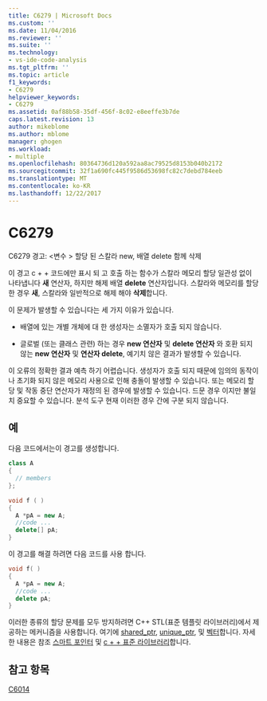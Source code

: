 ```yaml
---
title: C6279 | Microsoft Docs
ms.custom: ''
ms.date: 11/04/2016
ms.reviewer: ''
ms.suite: ''
ms.technology:
- vs-ide-code-analysis
ms.tgt_pltfrm: ''
ms.topic: article
f1_keywords:
- C6279
helpviewer_keywords:
- C6279
ms.assetid: 0af88b58-35df-456f-8c02-e8eeffe3b7de
caps.latest.revision: 13
author: mikeblome
ms.author: mblome
manager: ghogen
ms.workload:
- multiple
ms.openlocfilehash: 80364736d120a592aa8ac79525d8153b040b2172
ms.sourcegitcommit: 32f1a690fc445f9586d53698fc82c7debd784eeb
ms.translationtype: MT
ms.contentlocale: ko-KR
ms.lasthandoff: 12/22/2017
---
```

# <a name="c6279"></a>C6279
C6279 경고: \<변수 > 할당 된 스칼라 new, 배열 delete 함께 삭제  
  
 이 경고 c + + 코드에만 표시 되 고 호출 하는 함수가 스칼라 메모리 할당 일관성 없이 나타냅니다 **새** 연산자, 하지만 해제 배열 **delete** 연산자입니다. 스칼라와 메모리를 할당 한 경우 **새**, 스칼라와 일반적으로 해제 해야 **삭제**합니다.  
  
 이 문제가 발생할 수 있습니다는 세 가지 이유가 있습니다.  
  
-   배열에 있는 개별 개체에 대 한 생성자는 소멸자가 호출 되지 않습니다.  
  
-   글로벌 (또는 클래스 관련) 하는 경우 **new 연산자** 및 **delete 연산자** 와 호환 되지 않는 **new 연산자** 및 **연산자 delete**, 예기치 않은 결과가 발생할 수 있습니다.  
  
 이 오류의 정확한 결과 예측 하기 어렵습니다. 생성자가 호출 되지 때문에 임의의 동작이 나 초기화 되지 않은 메모리 사용으로 인해 충돌이 발생할 수 있습니다. 또는 메모리 할당 및 작동 중단 연산자가 재정의 된 경우에 발생할 수 있습니다. 드문 경우 이지만 불일치 중요할 수 있습니다. 분석 도구 현재 이러한 경우 간에 구분 되지 않습니다.  
  
## <a name="example"></a>예  
 다음 코드에서는이 경고를 생성합니다.  
  
```cpp  
class A  
{  
  // members  
};  
  
void f ( )  
{  
  A *pA = new A;  
  //code ...  
  delete[] pA;  
}  
```  
  
 이 경고를 해결 하려면 다음 코드를 사용 합니다.  
  
```cpp  
void f( )  
{  
  A *pA = new A;  
  //code ...  
  delete pA;  
}  
```  
  
 이러한 종류의 할당 문제를 모두 방지하려면 C++ STL(표준 템플릿 라이브러리)에서 제공하는 메커니즘을 사용합니다. 여기에 [shared_ptr](/cpp/standard-library/shared-ptr-class), [unique_ptr](/cpp/standard-library/unique-ptr-class), 및 [벡터](/cpp/standard-library/vector)합니다. 자세한 내용은 참조 [스마트 포인터](/cpp/cpp/smart-pointers-modern-cpp) 및 [c + + 표준 라이브러리](/cpp/standard-library/cpp-standard-library-reference)합니다.  
  
## <a name="see-also"></a>참고 항목  
 [C6014](../code-quality/c6014.md)